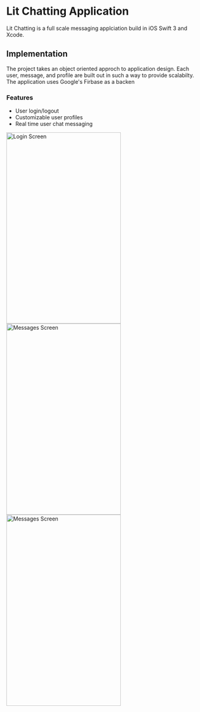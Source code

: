 # Lit Chatting Application

Lit Chatting is a full scale messaging applciation build in iOS Swift 3 and Xcode. 

## Implementation

The project takes an object oriented approch to application design. Each user, message, and profile are built out in such a way to provide scalabilty. The application uses Google's Firbase as a backen

### Features

* User login/logout
* Customizable user profiles
* Real time user chat messaging 


<a target="_blank"><img align = "center" height = "500" width = "300" src="http://i65.tinypic.com/531q4n.png" border="0" alt="Login Screen"></a>
<a target="_blank"><img align = "center" height = "500" width = "300" src="http://i64.tinypic.com/143gz1e.png" border="0" alt="Messages Screen"></a>
<a target="_blank"><img align = "center" height = "500" width = "300" src="http://i64.tinypic.com/143gz1e.png" border="0" alt="Messages Screen"></a>
